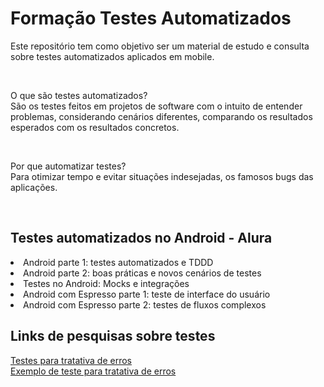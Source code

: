 # Formação Testes Automatizados

<p>Este repositório tem como objetivo ser um material de estudo e consulta sobre testes automatizados aplicados em mobile.</p><br/>

<p>O que são testes automatizados?<br/>
São os testes feitos em projetos de software com o intuito de entender problemas, considerando cenários diferentes, comparando os resultados esperados com os resultados concretos.</p><br/>

<p>Por que automatizar testes?<br/>
Para otimizar tempo e evitar situações indesejadas, os famosos bugs das aplicações.</p><br/>

<h2>Testes automatizados no Android - Alura </h2>
<li>Android parte 1: testes automatizados e TDDD</li>
<li>Android parte 2: boas práticas e novos cenários de testes</li>
<li>Testes no Android: Mocks e integrações</li>
<li>Android com Espresso parte 1: teste de interface do usuário</li>
<li>Android com Espresso parte 2: testes de fluxos complexos</li>

<h2>Links de pesquisas sobre testes</h2>
<a href="https://riggaroo.dev/retrofit-2-mocking-http-responses/">Testes para tratativa de erros</a></br>
<a href="https://proandroiddev.com/testing-retrofit-converter-with-mock-webserver-50f3e1f54013">Exemplo de teste para tratativa de erros</a>
